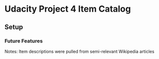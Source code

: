# Udacity Project 4 Item Catalog

## Setup

### Future Features

Notes: Item descriptions were pulled from semi-relevant Wikipedia articles